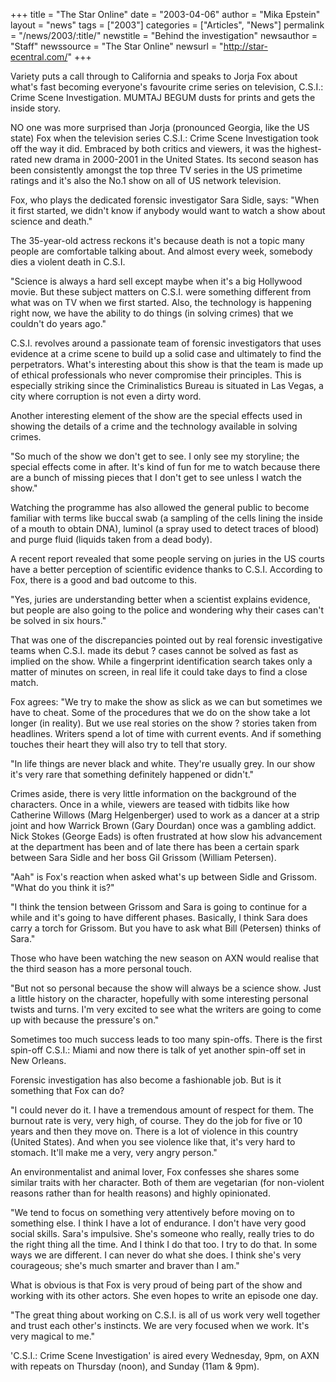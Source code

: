 +++
title = "The Star Online"
date = "2003-04-06"
author = "Mika Epstein"
layout = "news"
tags = ["2003"]
categories = ["Articles", "News"]
permalink = "/news/2003/:title/"
newstitle = "Behind the investigation"
newsauthor = "Staff"
newssource = "The Star Online"
newsurl = "http://star-ecentral.com/"
+++

Variety puts a call through to California and speaks to Jorja Fox about what's fast becoming everyone's favourite crime series on television, C.S.I.: Crime Scene Investigation. MUMTAJ BEGUM dusts for prints and gets the inside story. 

NO one was more surprised than Jorja (pronounced Georgia, like the US state) Fox when the television series C.S.I.: Crime Scene Investigation took off the way it did. Embraced by both critics and viewers, it was the highest-rated new drama in 2000-2001 in the United States. Its second season has been consistently amongst the top three TV series in the US primetime ratings and it's also the No.1 show on all of US network television. 

Fox, who plays the dedicated forensic investigator Sara Sidle, says: "When it first started, we didn't know if anybody would want to watch a show about science and death." 

The 35-year-old actress reckons it's because death is not a topic many people are comfortable talking about. And almost every week, somebody dies a violent death in C.S.I. 

"Science is always a hard sell except maybe when it's a big Hollywood movie. But these subject matters on C.S.I. were something different from what was on TV when we first started. Also, the technology is happening right now, we have the ability to do things (in solving crimes) that we couldn't do years ago." 

C.S.I. revolves around a passionate team of forensic investigators that uses evidence at a crime scene to build up a solid case and ultimately to find the perpetrators. What's interesting about this show is that the team is made up of ethical professionals who never compromise their principles. This is especially striking since the Criminalistics Bureau is situated in Las Vegas, a city where corruption is not even a dirty word. 

Another interesting element of the show are the special effects used in showing the details of a crime and the technology available in solving crimes. 

"So much of the show we don't get to see. I only see my storyline; the special effects come in after. It's kind of fun for me to watch because there are a bunch of missing pieces that I don't get to see unless I watch the show." 

Watching the programme has also allowed the general public to become familiar with terms like buccal swab (a sampling of the cells lining the inside of a mouth to obtain DNA), luminol (a spray used to detect traces of blood) and purge fluid (liquids taken from a dead body). 

A recent report revealed that some people serving on juries in the US courts have a better perception of scientific evidence thanks to C.S.I. According to Fox, there is a good and bad outcome to this. 

"Yes, juries are understanding better when a scientist explains evidence, but people are also going to the police and wondering why their cases can't be solved in six hours." 

That was one of the discrepancies pointed out by real forensic investigative teams when C.S.I. made its debut ? cases cannot be solved as fast as implied on the show. While a fingerprint identification search takes only a matter of minutes on screen, in real life it could take days to find a close match. 

Fox agrees: "We try to make the show as slick as we can but sometimes we have to cheat. Some of the procedures that we do on the show take a lot longer (in reality). But we use real stories on the show ? stories taken from headlines. Writers spend a lot of time with current events. And if something touches their heart they will also try to tell that story. 

"In life things are never black and white. They're usually grey. In our show it's very rare that something definitely happened or didn't." 

Crimes aside, there is very little information on the background of the characters. Once in a while, viewers are teased with tidbits like how Catherine Willows (Marg Helgenberger) used to work as a dancer at a strip joint and how Warrick Brown (Gary Dourdan) once was a gambling addict. Nick Stokes (George Eads) is often frustrated at how slow his advancement at the department has been and of late there has been a certain spark between Sara Sidle and her boss Gil Grissom (William Petersen). 

"Aah" is Fox's reaction when asked what's up between Sidle and Grissom. "What do you think it is?" 

"I think the tension between Grissom and Sara is going to continue for a while and it's going to have different phases. Basically, I think Sara does carry a torch for Grissom. But you have to ask what Bill (Petersen) thinks of Sara." 

Those who have been watching the new season on AXN would realise that the third season has a more personal touch. 

"But not so personal because the show will always be a science show. Just a little history on the character, hopefully with some interesting personal twists and turns. I'm very excited to see what the writers are going to come up with because the pressure's on." 

Sometimes too much success leads to too many spin-offs. There is the first spin-off C.S.I.: Miami and now there is talk of yet another spin-off set in New Orleans. 

Forensic investigation has also become a fashionable job. But is it something that Fox can do? 

"I could never do it. I have a tremendous amount of respect for them. The burnout rate is very, very high, of course. They do the job for five or 10 years and then they move on. There is a lot of violence in this country (United States). And when you see violence like that, it's very hard to stomach. It'll make me a very, very angry person." 

An environmentalist and animal lover, Fox confesses she shares some similar traits with her character. Both of them are vegetarian (for non-violent reasons rather than for health reasons) and highly opinionated. 

"We tend to focus on something very attentively before moving on to something else. I think I have a lot of endurance. I don't have very good social skills. Sara's impulsive. She's someone who really, really tries to do the right thing all the time. And I think I do that too. I try to do that. In some ways we are different. I can never do what she does. I think she's very courageous; she's much smarter and braver than I am." 

What is obvious is that Fox is very proud of being part of the show and working with its other actors. She even hopes to write an episode one day. 

"The great thing about working on C.S.I. is all of us work very well together and trust each other's instincts. We are very focused when we work. It's very magical to me." 

'C.S.I.: Crime Scene Investigation' is aired every Wednesday, 9pm, on AXN with repeats on Thursday (noon), and Sunday (11am & 9pm).

